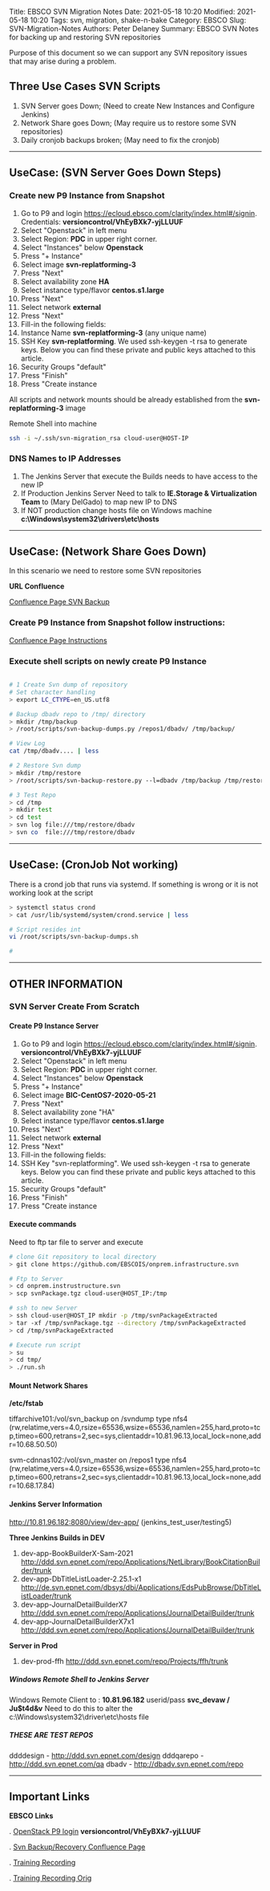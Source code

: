 Title:  EBSCO SVN Migration Notes
Date: 2021-05-18 10:20
Modified: 2021-05-18 10:20
Tags: svn, migration, shake-n-bake
Category: EBSCO
Slug: SVN-Migration-Notes
Authors: Peter Delaney 
Summary: EBSCO SVN Notes for backing up and restoring SVN repositories

Purpose of this document so we can support any SVN repository issues that may arise during a problem.


## Three Use Cases SVN Scripts
1. SVN Server goes Down; (Need to create New Instances and Configure Jenkins)
2. Network Share goes Down; (May require us to restore some SVN repositories)
3. Daily cronjob backups broken; (May need to fix the cronjob)

 ---
 
## UseCase: (SVN Server Goes Down Steps)

### Create new P9 Instance from Snapshot
1. Go to P9 and login https://ecloud.ebsco.com/clarity/index.html#/signin.   Credentials: **versioncontrol/VhEyBXk7-yjLLUUF**
2. Select "Openstack" in left menu
3. Select Region: **PDC** in upper right corner.
4. Select "Instances" below **Openstack**
5. Press "+ Instance"
6. Select image **svn-replatforming-3**
7. Press "Next"
8. Select availability zone **HA**
9. Select instance type/flavor **centos.s1.large**
10. Press "Next"
11. Select network **external**
12. Press "Next"
13. Fill-in the following fields:
14. Instance Name **svn-replatforming-3** (any unique name)
15. SSH Key **svn-replatforming**. We used ssh-keygen -t rsa to generate keys. Below you can find these private and public keys attached to this article.
16. Security Groups "default"
17. Press "Finish"
18. Press "Create instance

All scripts and network mounts should be already established from the **svn-replatforming-3** image

Remote Shell into machine
```bash
ssh -i ~/.ssh/svn-migration_rsa cloud-user@HOST-IP
```

###  DNS Names to IP Addresses
1. The Jenkins Server that execute the Builds needs to have access to the new IP
2. If Production Jenkins Server Need to talk to **IE.Storage & Virtualization Team** to (Mary DelGado) to map new IP to DNS
3. If NOT production change hosts file on Windows machine **c:\Windows\system32\drivers\etc\hosts**


 ---  

## UseCase: (Network Share Goes Down)
In this scenario we need to restore some SVN repositories

**URL Confluence**

[Confluence Page SVN Backup](https://confluence.epnet.com/display/ART/SVN+backup+and+recovery#SVNbackupandrecovery-1.RestorefromSVNbackups)


### Create P9 Instance from Snapshot follow instructions:

[Confluence Page Instructions](https://confluence.epnet.com/display/ART/SVN+backup+and+recovery#SVNbackupandrecovery-Creatingnewinstance)

### Execute shell scripts on newly create P9 Instance
```bash

# 1 Create Svn dump of repository
# Set character handling
> export LC_CTYPE=en_US.utf8

# Backup dbadv repo to /tmp/ directory
> mkdir /tmp/backup
> /root/scripts/svn-backup-dumps.py /repos1/dbadv/ /tmp/backup/

# View Log
cat /tmp/dbadv.... | less

# 2 Restore Svn dump
> mkdir /tmp/restore
> /root/scripts/svn-backup-restore.py --l=dbadv /tmp/backup /tmp/restore

# 3 Test Repo
> cd /tmp
> mkdir test
> cd test
> svn log file:///tmp/restore/dbadv 
> svn co  file:///tmp/restore/dbadv 


```

 ---  

## UseCase: (CronJob Not working)

There is a crond job that runs via systemd.  If something is wrong or it is not working look at the script

```bash
> systemctl status crond
> cat /usr/lib/systemd/system/crond.service | less

# Script resides int
vi /root/scripts/svn-backup-dumps.sh

# 


```
 ---  

## OTHER INFORMATION


### SVN Server Create From Scratch

#### Create P9 Instance Server

1. Go to P9 and login https://ecloud.ebsco.com/clarity/index.html#/signin. **versioncontrol/VhEyBXk7-yjLLUUF**
2. Select "Openstack" in left menu
3. Select Region: **PDC** in upper right corner.
4. Select "Instances" below **Openstack**
5. Press "+ Instance"
6. Select image **BIC-CentOS7-2020-05-21** 
7. Press "Next"
8. Select availability zone "HA"
9. Select instance type/flavor **centos.s1.large**
10. Press "Next"
11. Select network **external**
12. Press "Next"
13. Fill-in the following fields:
14. SSH Key "svn-replatforming". We used ssh-keygen -t rsa to generate keys. Below you can find these private and public keys attached to this article.
15. Security Groups "default"
16. Press "Finish"
17. Press "Create instance


#### Execute commands


Need to ftp tar file to server and execute

```bash
# clone Git repository to local directory
> git clone https://github.com/EBSCOIS/onprem.infrastructure.svn

# Ftp to Server
> cd onprem.instrustructure.svn
> scp svnPackage.tgz cloud-user@HOST_IP:/tmp

# ssh to new Server
> ssh cloud-user@HOST_IP mkdir -p /tmp/svnPackageExtracted
> tar -xf /tmp/svnPackage.tgz --directory /tmp/svnPackageExtracted
> cd /tmp/svnPackageExtracted

# Execute run script
> su
> cd tmp/
> ./run.sh

```

#### Mount Network Shares


**/etc/fstab**

tiffarchive101:/vol/svn_backup on /svndump type nfs4 (rw,relatime,vers=4.0,rsize=65536,wsize=65536,namlen=255,hard,proto=tcp,timeo=600,retrans=2,sec=sys,clientaddr=10.81.96.13,local_lock=none,addr=10.68.50.50)

svm-cdnnas102:/vol/svn_master  on /repos1  type nfs4 (rw,relatime,vers=4.0,rsize=65536,wsize=65536,namlen=255,hard,proto=tcp,timeo=600,retrans=2,sec=sys,clientaddr=10.81.96.13,local_lock=none,addr=10.68.17.84)


#### Jenkins Server Information

http://10.81.96.182:8080/view/dev-app/   (jenkins_test_user/testing5)

**Three Jenkins Builds in DEV**
1. dev-app-BookBuilderX-Sam-2021          http://ddd.svn.epnet.com/repo/Applications/NetLibrary/BookCitationBuilder/trunk
2. dev-app-DbTitleListLoader-2.25.1-x1    http://de.svn.epnet.com/dbsys/dbi/Applications/EdsPubBrowse/DbTitleListLoader/trunk
3. dev-app-JournalDetailBuilderX7         http://ddd.svn.epnet.com/repo/Applications/JournalDetailBuilder/trunk
4. dev-app-JournalDetailBuilderX7x1       http://ddd.svn.epnet.com/repo/Applications/JournalDetailBuilder/trunk

**Server in Prod**
1. dev-prod-ffh                           http://ddd.svn.epnet.com/repo/Projects/ffh/trunk


##### Windows Remote Shell to Jenkins Server
Windows Remote Client to : **10.81.96.182**   userid/pass  **svc_devaw / Ju$t4d&v**
Need to do this to alter the c:\Windows\system32\driver\etc\hosts file


##### THESE ARE TEST REPOS
ddddesign - http://ddd.svn.epnet.com/design
dddqarepo - http://ddd.svn.epnet.com/qa
dbadv     - http://dbadv.svn.epnet.com/repo


 ---  

## Important Links

 **EBSCO Links**

 . [OpenStack P9 login](https://ecloud.ebsco.com/clarity/index.html#/signin)  **versioncontrol/VhEyBXk7-yjLLUUF**

 . [Svn Backup/Recovery Confluence Page](https://confluence.epnet.com/pages/viewpage.action?spaceKey=ART&title=SVN+backup+and+recovery)

 . [Training Recording](https://ebscoind-my.sharepoint.com/:v:/g/personal/pdelaney_corp_epnet_com/EVP_vH92XTdFhhEyhwfiL-QBgJpUSlH6qxBsX7LtqIMSSQ?e=tMsQqv)

 . [Training Recording Orig](https://web.microsoftstream.com/video/3d909eec-752d-4ca5-8164-cebb514c4bf6?App=msteamsBot&refId=f:f20e8175-e53f-6819-4f11-ee55448c3379)

